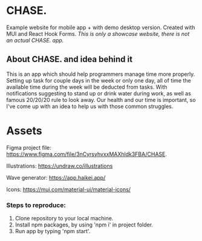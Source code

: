 # CHASE.

Example website for mobile app + with demo desktop version. Created with MUI and React Hook Forms.
_This is only a showcase website, there is not an actual CHASE. app._

## About CHASE. and idea behind it

This is an app which should help programmers manage time more properly. Setting up task for couple days in the week or only one day, all of time the available time during the week will be deducted from tasks.
With notifications suggesting to stand up or drink water during work, as well as famous 20/20/20 rule to look away.
Our health and our time is important, so I've come up with an idea to help us with those common struggles.

# Assets

Figma project file: https://www.figma.com/file/3nCyrsyhvxxMAXhldk3FBA/CHASE.

Illustrations: https://undraw.co/illustrations

Wave generator: https://app.haikei.app/

Icons: https://mui.com/material-ui/material-icons/

### Steps to reproduce:

1.  Clone repository to your local machine.
2.  Install npm packages, by using 'npm i' in project folder.
3.  Run app by typing 'npm start'.
